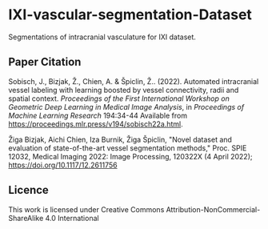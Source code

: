 # IXI-vascular-segmentation-Dataset
Segmentations of intracranial vasculature for IXI dataset.

## Paper Citation

Sobisch, J., Bizjak, Ž., Chien, A. &amp; Špiclin, Ž.. (2022). Automated intracranial vessel labeling with learning boosted by vessel connectivity, radii and spatial context. <i>Proceedings of the First International Workshop on Geometric Deep Learning in Medical Image Analysis</i>, in <i>Proceedings of Machine Learning Research</i> 194:34-44 Available from https://proceedings.mlr.press/v194/sobisch22a.html.

Žiga Bizjak, Aichi Chien, Iza Burnik, Žiga Špiclin, "Novel dataset and evaluation of state-of-the-art vessel segmentation methods," Proc. SPIE 12032, Medical Imaging 2022: Image Processing, 120322X (4 April 2022); https://doi.org/10.1117/12.2611756

## Licence
This work is licensed under Creative Commons Attribution-NonCommercial-ShareAlike 4.0 International 
